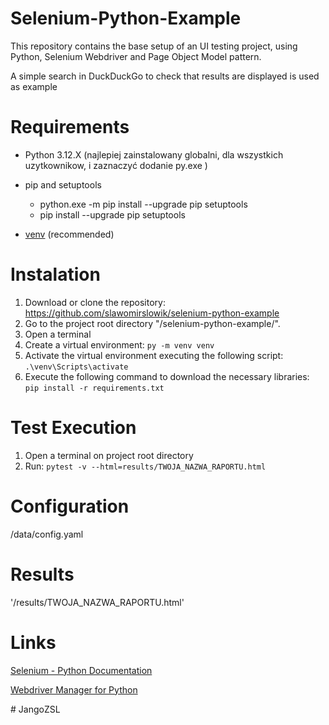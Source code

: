 # Selenium-Python-Example

This repository contains the base setup of an UI testing project,
using Python, Selenium Webdriver and Page Object Model pattern.

A simple search in DuckDuckGo to check that results are displayed is used as example

# Requirements

* Python 3.12.X (najlepiej zainstalowany globalni, dla wszystkich uzytkownikow, i zaznaczyć dodanie py.exe )
* pip and setuptools   
  - python.exe -m pip install --upgrade pip setuptools
  - pip install --upgrade pip setuptools
  
* [venv](<https://packaging.python.org/guides/installing-using-pip-and-virtual-environments/>) (recommended)

# Instalation

1. Download or clone the repository: https://github.com/slawomirslowik/selenium-python-example
2. Go to the project root directory "/selenium-python-example/".
3. Open a terminal
4. Create a virtual environment: `py -m venv venv`
5. Activate the virtual environment executing the following script: `.\venv\Scripts\activate`
6. Execute the following command to download the necessary libraries:  `pip install -r requirements.txt`

# Test Execution

1. Open a terminal on project root directory 
2. Run: `pytest -v --html=results/TWOJA_NAZWA_RAPORTU.html`

# Configuration

/data/config.yaml 

# Results

'/results/TWOJA_NAZWA_RAPORTU.html'

# Links
   
   [Selenium - Python Documentation](<https://selenium-python.readthedocs.io/>)
   
   [Webdriver Manager for Python](<https://github.com/SergeyPirogov/webdriver_manager>)
   
   #   J a n g o Z S L  
 